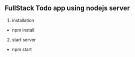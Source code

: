 ## FullStack Todo app using nodejs server

1. installation

- npm install

2. start server

- npm start
